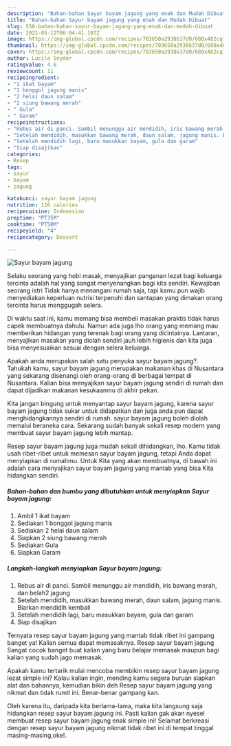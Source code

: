 ```yaml
---
description: "Bahan-bahan Sayur bayam jagung yang enak dan Mudah Dibuat"
title: "Bahan-bahan Sayur bayam jagung yang enak dan Mudah Dibuat"
slug: 558-bahan-bahan-sayur-bayam-jagung-yang-enak-dan-mudah-dibuat
date: 2021-05-12T06:04:41.107Z
image: https://img-global.cpcdn.com/recipes/703650a2938637d0/680x482cq70/sayur-bayam-jagung-foto-resep-utama.jpg
thumbnail: https://img-global.cpcdn.com/recipes/703650a2938637d0/680x482cq70/sayur-bayam-jagung-foto-resep-utama.jpg
cover: https://img-global.cpcdn.com/recipes/703650a2938637d0/680x482cq70/sayur-bayam-jagung-foto-resep-utama.jpg
author: Lucile Snyder
ratingvalue: 4.6
reviewcount: 11
recipeingredient:
- "1 ikat bayam"
- "1 bonggol jagung manis"
- "2 helai daun salam"
- "2 siung bawang merah"
- " Gula"
- " Garam"
recipeinstructions:
- "Rebus air di panci. Sambil menunggu air mendidih, iris bawang merah, dan belah2 jagung"
- "Setelah mendidih, masukkan bawang merah, daun salam, jagung manis. Biarkan mendidih kembali"
- "Setelah mendidih lagi, baru masukkan bayam, gula dan garam"
- "Siap disajikan"
categories:
- Resep
tags:
- sayur
- bayam
- jagung

katakunci: sayur bayam jagung 
nutrition: 116 calories
recipecuisine: Indonesian
preptime: "PT35M"
cooktime: "PT50M"
recipeyield: "4"
recipecategory: Dessert

---
```



![Sayur bayam jagung](https://img-global.cpcdn.com/recipes/703650a2938637d0/680x482cq70/sayur-bayam-jagung-foto-resep-utama.jpg)

Selaku seorang yang hobi masak, menyajikan panganan lezat bagi keluarga tercinta adalah hal yang sangat menyenangkan bagi kita sendiri. Kewajiban seorang istri Tidak hanya menangani rumah saja, tapi kamu pun wajib menyediakan keperluan nutrisi terpenuhi dan santapan yang dimakan orang tercinta harus menggugah selera.

Di waktu  saat ini, kamu memang bisa membeli masakan praktis tidak harus capek membuatnya dahulu. Namun ada juga lho orang yang memang mau memberikan hidangan yang terenak bagi orang yang dicintainya. Lantaran, menyajikan masakan yang diolah sendiri jauh lebih higienis dan kita juga bisa menyesuaikan sesuai dengan selera keluarga. 



Apakah anda merupakan salah satu penyuka sayur bayam jagung?. Tahukah kamu, sayur bayam jagung merupakan makanan khas di Nusantara yang sekarang disenangi oleh orang-orang di berbagai tempat di Nusantara. Kalian bisa menyajikan sayur bayam jagung sendiri di rumah dan dapat dijadikan makanan kesukaanmu di akhir pekan.

Kita jangan bingung untuk menyantap sayur bayam jagung, karena sayur bayam jagung tidak sukar untuk didapatkan dan juga anda pun dapat menghidangkannya sendiri di rumah. sayur bayam jagung boleh diolah memalui beraneka cara. Sekarang sudah banyak sekali resep modern yang membuat sayur bayam jagung lebih mantap.

Resep sayur bayam jagung juga mudah sekali dihidangkan, lho. Kamu tidak usah ribet-ribet untuk memesan sayur bayam jagung, tetapi Anda dapat menyiapkan di rumahmu. Untuk Kita yang akan membuatnya, di bawah ini adalah cara menyajikan sayur bayam jagung yang mantab yang bisa Kita hidangkan sendiri.

<!--inarticleads1-->

##### Bahan-bahan dan bumbu yang dibutuhkan untuk menyiapkan Sayur bayam jagung:

1. Ambil 1 ikat bayam
1. Sediakan 1 bonggol jagung manis
1. Sediakan 2 helai daun salam
1. Siapkan 2 siung bawang merah
1. Sediakan  Gula
1. Siapkan  Garam




<!--inarticleads2-->

##### Langkah-langkah menyiapkan Sayur bayam jagung:

1. Rebus air di panci. Sambil menunggu air mendidih, iris bawang merah, dan belah2 jagung
1. Setelah mendidih, masukkan bawang merah, daun salam, jagung manis. Biarkan mendidih kembali
1. Setelah mendidih lagi, baru masukkan bayam, gula dan garam
1. Siap disajikan




Ternyata resep sayur bayam jagung yang mantab tidak ribet ini gampang banget ya! Kalian semua dapat memasaknya. Resep sayur bayam jagung Sangat cocok banget buat kalian yang baru belajar memasak maupun bagi kalian yang sudah jago memasak.

Apakah kamu tertarik mulai mencoba membikin resep sayur bayam jagung lezat simple ini? Kalau kalian ingin, mending kamu segera buruan siapkan alat dan bahannya, kemudian bikin deh Resep sayur bayam jagung yang nikmat dan tidak rumit ini. Benar-benar gampang kan. 

Oleh karena itu, daripada kita berlama-lama, maka kita langsung saja hidangkan resep sayur bayam jagung ini. Pasti kalian gak akan nyesel membuat resep sayur bayam jagung enak simple ini! Selamat berkreasi dengan resep sayur bayam jagung nikmat tidak ribet ini di tempat tinggal masing-masing,oke!.

